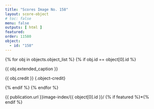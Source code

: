 ```yaml
---
title: "Scores Image No. 158"
layout: score-object
# toc: false
menu: false
outputs: [ html ]
featured: 
order: 11580
object:
  - id: "158"
---
```


{% for obj in objects.object_list %}
{% if obj.id == object[0].id %}

{{ obj.extended_caption }}

{{ obj.credit }} {.object-credit}

{% endif %}
{% endfor %}

<div class="object-credit object-url is-print-only">

{{ publication.url }}image-index/{{ object[0].id }}/ {% if featured %}*{% endif %}

</div>
